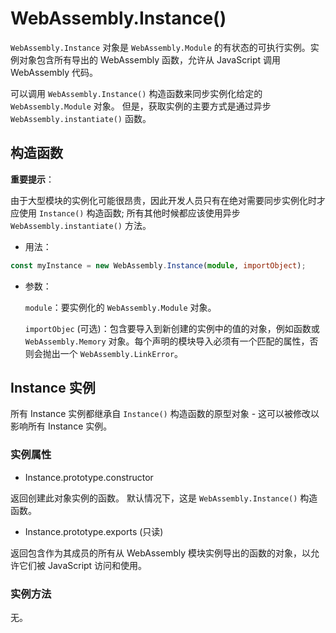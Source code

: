 # WebAssembly.Instance()

`WebAssembly.Instance` 对象是 `WebAssembly.Module` 的有状态的可执行实例。实例对象包含所有导出的 WebAssembly 函数，允许从 JavaScript 调用 WebAssembly 代码。

可以调用 `WebAssembly.Instance()` 构造函数来同步实例化给定的 `WebAssembly.Module` 对象。 但是，获取实例的主要方式是通过异步 `WebAssembly.instantiate()` 函数。

## 构造函数

**重要提示**：

由于大型模块的实例化可能很昂贵，因此开发人员只有在绝对需要同步实例化时才应使用 `Instance()` 构造函数; 所有其他时候都应该使用异步 `WebAssembly.instantiate()` 方法。

* 用法：

```ts
const myInstance = new WebAssembly.Instance(module, importObject);
```

* 参数：

  `module`：要实例化的 `WebAssembly.Module` 对象。

  `importObjec` (可选)：包含要导入到新创建的实例中的值的对象，例如函数或 `WebAssembly.Memory` 对象。每个声明的模块导入必须有一个匹配的属性，否则会抛出一个 `WebAssembly.LinkError`。

## Instance 实例

所有 Instance 实例都继承自 `Instance()` 构造函数的原型对象 - 这可以被修改以影响所有 Instance 实例。

### 实例属性

* Instance.prototype.constructor

返回创建此对象实例的函数。 默认情况下，这是 `WebAssembly.Instance()` 构造函数。

* Instance.prototype.exports (只读)

返回包含作为其成员的所有从 WebAssembly 模块实例导出的函数的对象，以允许它们被 JavaScript 访问和使用。

### 实例方法

无。